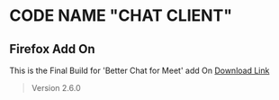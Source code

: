 # CODE NAME "CHAT CLIENT"
## Firefox Add On 

This is the Final Build for 'Better Chat for Meet' add On [Download Link](https://addons.mozilla.org/es/firefox/addon/betterchat/)

> Version 2.6.0
